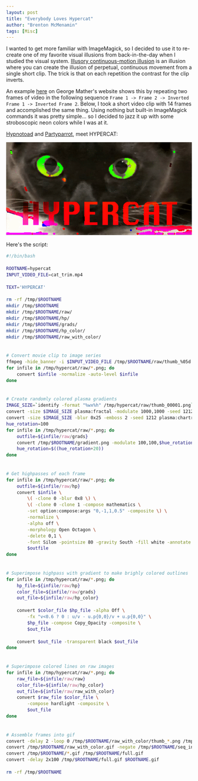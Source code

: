 ```yaml
---
layout: post
title: "Everybody Loves Hypercat"
author: "Brenton McMenamin"
tags: [Misc]
---
```


I wanted to get more familiar with ImageMagick, so I decided to use it to re-create one of my favorite visual illusions from back-in-the-day when I studied the visual system. [Illusory continuous-motion illusion](https://journals.sagepub.com/doi/abs/10.1068/p150627) is an illusion where you can create the illusion of perpetual, continuous movement from a single short clip. The trick is that on each repetition the contrast for the clip inverts.

An example [here](http://www.georgemather.com/MotionDemos/FourstrokeQT.html) on George Mather's website shows this by repeating two frames of video in the following sequence `Frame 1 -> Frame 2 -> Inverted Frame 1 -> Inverted Frame 2`. Below, I took a short video clip with 14 frames and accomplished the same thing. Using nothing but built-in ImageMagick commands it was pretty simple... so I decided to jazz it up with some stroboscopic neon colors while I was at it.


[Hypnotoad](https://futurama.fandom.com/wiki/Hypnotoad) and [Partyparrot](https://cultofthepartyparrot.com/), meet HYPERCAT:

<div align="center">
    <img alt="HYPERCAT" src="/figs/hypercat/hypercat.gif" width="600px">
</div>


Here's the script:

```bash
#!/bin/bash

ROOTNAME=hypercat
INPUT_VIDEO_FILE=cat_trim.mp4

TEXT='HYPERCAT'

rm -rf /tmp/$ROOTNAME
mkdir /tmp/$ROOTNAME
mkdir /tmp/$ROOTNAME/raw/
mkdir /tmp/$ROOTNAME/hp/
mkdir /tmp/$ROOTNAME/grads/
mkdir /tmp/$ROOTNAME/hp_color/
mkdir /tmp/$ROOTNAME/raw_with_color/


# Convert movie clip to image series
ffmpeg -hide_banner -i $INPUT_VIDEO_FILE /tmp/$ROOTNAME/raw/thumb_%05d.png
for infile in /tmp/hypercat/raw/*.png; do
    convert $infile -normalize -auto-level $infile
done


# Create randomly colored plasma gradients
IMAGE_SIZE=`identify -format "%wx%h" /tmp/hypercat/raw/thumb_00001.png`
convert -size $IMAGE_SIZE plasma:fractal -modulate 1000,1000 -seed 1212 /tmp/$ROOTNAME/_gradient.png
convert -size $IMAGE_SIZE -blur 0x25 -emboss 2 -seed 1212 plasma:chartreuse-HotPink /tmp/$ROOTNAME/gradient.png
hue_rotation=100
for infile in /tmp/hypercat/raw/*.png; do
    outfile=${infile/raw/grads}
    convert /tmp/$ROOTNAME/gradient.png -modulate 100,100,$hue_rotation -alpha on $outfile
    hue_rotation=$((hue_rotation+20)) 
done


# Get highpasses of each frame
for infile in /tmp/hypercat/raw/*.png; do
    outfile=${infile/raw/hp}
    convert $infile \
        \( -clone 0 -blur 0x8 \) \
        \( -clone 0 -clone 1 -compose mathematics \
        -set option:compose:args "0,-1,1,0.5" -composite \) \
        -normalize \
        -alpha off \
        -morphology Open Octagon \
        -delete 0,1 \
        -font Silom -pointsize 80 -gravity South -fill white -annotate 0 $TEXT \
        $outfile
done


# Superimpose highpass with gradient to make brighly colored outlines
for infile in /tmp/hypercat/raw/*.png; do
    hp_file=${infile/raw/hp}
    color_file=${infile/raw/grads}
    out_file=${infile/raw/hp_color}

    convert $color_file $hp_file -alpha Off \
        -fx "v<0.6 ? 0 : u/v - u.p{0,0}/v + u.p{0,0}" \
        $hp_file -compose Copy_Opacity -composite \
        $out_file

    convert $out_file -transparent black $out_file
done


# Superimpose colored lines on raw images
for infile in /tmp/hypercat/raw/*.png; do
    raw_file=${infile/raw/raw}
    color_file=${infile/raw/hp_color}
    out_file=${infile/raw/raw_with_color}
    convert $raw_file $color_file \
        -compose hardlight -composite \
        $out_file
done


# Assemble frames into gif
convert -delay 2 -loop 0 /tmp/$ROOTNAME/raw_with_color/thumb_*.png /tmp/$ROOTNAME/raw_with_color.gif
convert /tmp/$ROOTNAME/raw_with_color.gif -negate /tmp/$ROOTNAME/seq_inv.gif
convert /tmp/$ROOTNAME/*.gif /tmp/$ROOTNAME/full.gif
convert -delay 2x100 /tmp/$ROOTNAME/full.gif $ROOTNAME.gif 

rm -rf /tmp/$ROOTNAME
```

